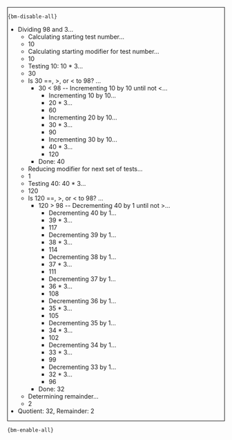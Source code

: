 <div style="border:1px solid black;">

`{bm-disable-all}`

 * Dividing 98 and 3...
   * Calculating starting test number...
   * 10
   * Calculating starting modifier for test number...
   * 10
   * Testing 10: 10 * 3...
   * 30
   * Is 30 ==, >, or < to 98? ...
     * 30 < 98 -- Incrementing 10 by 10 until not <...
       * Incrementing 10 by 10...
       * 20 * 3...
       * 60
       * Incrementing 20 by 10...
       * 30 * 3...
       * 90
       * Incrementing 30 by 10...
       * 40 * 3...
       * 120
     * Done: 40
   * Reducing modifier for next set of tests...
   * 1
   * Testing 40: 40 * 3...
   * 120
   * Is 120 ==, >, or < to 98? ...
     * 120 > 98 -- Decrementing 40 by 1 until not >...
       * Decrementing 40 by 1...
       * 39 * 3...
       * 117
       * Decrementing 39 by 1...
       * 38 * 3...
       * 114
       * Decrementing 38 by 1...
       * 37 * 3...
       * 111
       * Decrementing 37 by 1...
       * 36 * 3...
       * 108
       * Decrementing 36 by 1...
       * 35 * 3...
       * 105
       * Decrementing 35 by 1...
       * 34 * 3...
       * 102
       * Decrementing 34 by 1...
       * 33 * 3...
       * 99
       * Decrementing 33 by 1...
       * 32 * 3...
       * 96
     * Done: 32
   * Determining remainder...
   * 2
 * Quotient: 32, Remainder: 2
</div>

`{bm-enable-all}`

